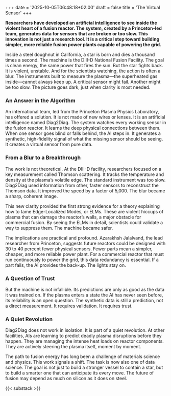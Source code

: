 +++
date = '2025-10-05T06:48:18+02:00'
draft = false
title = 'The Virtual Sensor'
+++

**Researchers have developed an artificial intelligence to see inside the violent heart of a fusion reactor. The system, created by a Princeton-led team, generates data for sensors that are broken or too slow. This innovation is not just a research tool. It is a critical step toward building simpler, more reliable fusion power plants capable of powering the grid.**

Inside a steel doughnut in California, a star is born and dies a thousand times a second. The machine is the DIII-D National Fusion Facility. The goal is clean energy, the same power that fires the sun. But the star fights back. It is violent, unstable. And for the scientists watching, the action is often a blur. The instruments built to measure the plasma—the superheated gas inside—cannot always keep up. A critical sensor might fail. Another might be too slow. The picture goes dark, just when clarity is most needed.

### An Answer in the Algorithm

An international team, led from the Princeton Plasma Physics Laboratory, has offered a solution. It is not made of new wires or lenses. It is an artificial intelligence named Diag2Diag. The system watches every working sensor in the fusion reactor. It learns the deep physical connections between them. When one sensor goes blind or falls behind, the AI steps in. It generates a synthetic, high-fidelity signal of what the missing sensor should be seeing. It creates a virtual sensor from pure data.

### From a Blur to a Breakthrough

The work is not theoretical. At the DIII-D facility, researchers focused on a key measurement called Thomson scattering. It tracks the temperature and density at the plasma’s volatile edge. The standard instrument was too slow. Diag2Diag used information from other, faster sensors to reconstruct the Thomson data. It improved the speed by a factor of 5,000. The blur became a sharp, coherent image.

This new clarity provided the first strong evidence for a theory explaining how to tame Edge-Localized Modes, or ELMs. These are violent hiccups of plasma that can damage the reactor’s walls, a major obstacle for commercial fusion. By seeing the ELMs in detail, scientists could validate a way to suppress them. The machine became safer.

The implications are practical and profound. Azarakhsh Jalalvand, the lead researcher from Princeton, suggests future reactors could be designed with 30 to 40 percent fewer physical sensors. Fewer parts mean a simpler, cheaper, and more reliable power plant. For a commercial reactor that must run continuously to power the grid, this data redundancy is essential. If a part fails, the AI provides the back-up. The lights stay on.

### A Question of Trust

But the machine is not infallible. Its predictions are only as good as the data it was trained on. If the plasma enters a state the AI has never seen before, its reliability is an open question. The synthetic data is still a prediction, not a direct measurement. It requires validation. It requires trust.

### A Quiet Revolution

Diag2Diag does not work in isolation. It is part of a quiet revolution. At other facilities, AIs are learning to predict deadly plasma disruptions before they happen. They are managing the intense heat loads on reactor components. They are actively steering the plasma itself, moment by moment.

The path to fusion energy has long been a challenge of materials science and physics. This work signals a shift. The task is now also one of data science. The goal is not just to build a stronger vessel to contain a star, but to build a smarter one that can anticipate its every move. The future of fusion may depend as much on silicon as it does on steel.

{{< substack >}}
